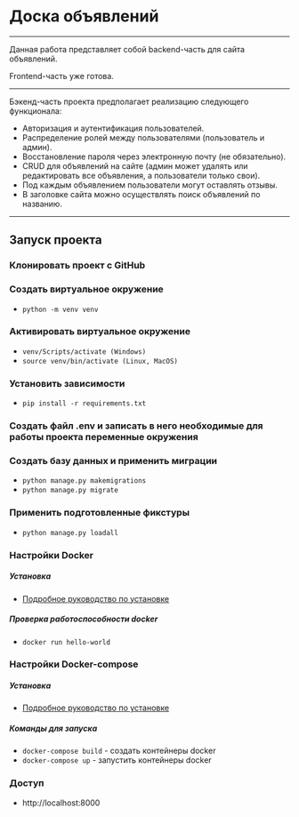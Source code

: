 Доска объявлений
=====================
___
Данная работа представляет собой backend-часть для сайта объявлений. 

Frontend-часть уже готова.
___
Бэкенд-часть проекта предполагает реализацию следующего функционала:

- Авторизация и аутентификация пользователей.
- Распределение ролей между пользователями (пользователь и админ).
- Восстановление пароля через электронную почту (не обязательно).
- CRUD для объявлений на сайте (админ может удалять или редактировать все объявления, а пользователи только свои).
- Под каждым объявлением пользователи могут оставлять отзывы.
- В заголовке сайта можно осуществлять поиск объявлений по названию.
___
## Запуск проекта

### Клонировать проект с GitHub

### Создать виртуальное окружение

* `python -m venv venv`

### Активировать виртуальное окружение

* `venv/Scripts/activate (Windows)`
* `source venv/bin/activate (Linux, MacOS)`

### Установить зависимости

* `pip install -r requirements.txt`

### Создать файл .env и записать в него необходимые для работы проекта переменные окружения

### Создать базу данных и применить миграции

* `python manage.py makemigrations`
* `python manage.py migrate`

### Применить подготовленные фикстуры

* `python manage.py loadall`

### Настройки Docker

##### Установка

* [Подробное руководство по установке](https://docs.docker.com/install/linux/docker-ce/ubuntu/)

##### Проверка работоспособности docker

* `docker run hello-world`

### Настройки Docker-compose

##### Установка

* [Подробное руководство по установке](https://docs.docker.com/compose/install/)

##### Команды для запуска

* `docker-compose build` - создать контейнеры docker
* `docker-compose up` - запустить контейнеры docker

### Доступ

* http://localhost:8000
